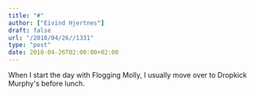 ```yaml
---
title: "#"
author: ["Eivind Hjertnes"]
draft: false
url: "/2018/04/26//1331"
type: "post"
date: 2018-04-26T02:00:00+02:00
---
```


When I start the day with Flogging Molly, I usually move over to
Dropkick Murphy's before lunch.
